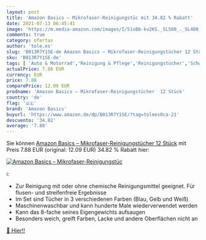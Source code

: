 ```yaml
---
layout: post
title: 'Amazon Basics – Mikrofaser-Reinigungstüc mit 34.82 % Rabatt'
date: 2021-07-13 06:45:41
image: 'https://m.media-amazon.com/images/I/51xB6-kv2KS._SL500_._SL400_.jpg'
comments: true
category: ofertas
author: 'tole.es'
slug: 'B013R7Y1SE-de Amazon Basics – Mikrofaser-Reinigungstücher 12 Stück'
sku: 'B013R7Y1SE-de'
tags: [ 'Auto & Motorrad','Reinigung & Pflege','Reinigungstücher','Schwämme, Tücher & Bürsten','amazon basics', ]
actualPrice: 7.88 EUR
currency: EUR
price: 7.88
comparePrice: 12.09 EUR
prodname: 'Amazon Basics – Mikrofaser-Reinigungstücher  12 Stück'
country: 'de'
flag: '🇩🇪'
brand: 'Amazon Basics'
buyurl: 'https://www.amazon.de/dp/B013R7Y1SE/?tag=tolees0ca-21'
descuento: '34.82'
average: '7.88'
---
```


Sie können [Amazon Basics – Mikrofaser-Reinigungstücher  12 Stück](https://www.amazon.de/dp/B013R7Y1SE/?tag=tolees0ca-21) mit Preis 7.88 EUR (original: 12.09 EUR) 34.82 % Rabatt hier:

[![Amazon Basics – Mikrofaser-Reinigungstüc](https://m.media-amazon.com/images/I/51xB6-kv2KS._SL500_._SL400_.jpg)](https://www.amazon.de/dp/B013R7Y1SE/?tag=tolees0ca-21)

ℹ️:

- Zur Reinigung mit oder ohne chemische Reinigungsmittel geeignet. Für flusen- und streifenfreie Ergebnisse
- Im Set sind Tücher in 3 verschiedenen Farben (Blau, Gelb und Weiß)
- Maschinenwaschbar und kann hunderte Male wiederverwendet werden
- Kann das 8-fache seines Eigengewichts aufsaugen
- Besonders weich, greift Farben, Lacke und andere Oberflächen nicht an

[🛒 Hier!!](https://www.amazon.de/dp/B013R7Y1SE/?tag=tolees0ca-21)
